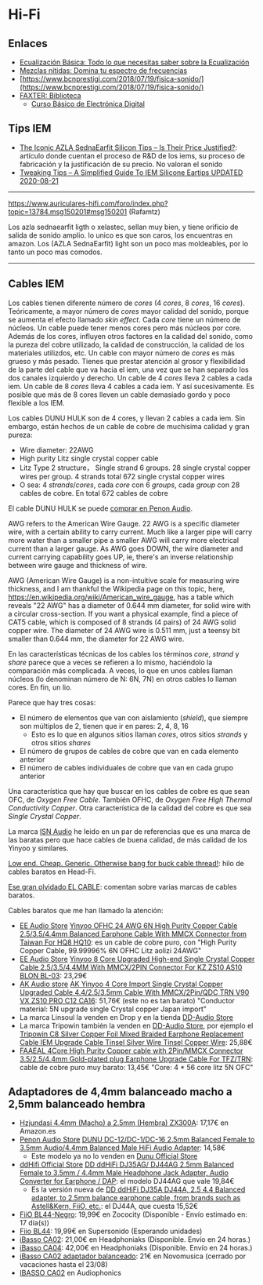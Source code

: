 # Hi-Fi

## Enlaces

* [Ecualización Básica: Todo lo que necesitas saber sobre la Ecualización](https://blog.landr.com/es/ecualizacion-basica-todo-lo-que-necesitas-saber-sobre-la-ecualizacion/)
* [Mezclas nítidas: Domina tu espectro de frecuencias](http://www.futuremusic-es.com/mezclas-nitidas-domina-espectro-frecuencias/)
* [https://www.bcnprestigi.com/2018/07/19/fisica-sonido/](https://www.bcnprestigi.com/2018/07/19/fisica-sonido/)
* [FAXTER: Biblioteca](http://www.faxter.es/Biblioteca/tabid/87/Default.aspx)
    * [Curso Básico de Electrónica Digital](http://www.faxter.es/Biblioteca/Cursillo01/tabid/107/Default.aspx)

## Tips IEM

* [The Iconic AZLA SednaEarfit Silicon Tips – Is Their Price Justified?](https://www.audioreviews.org/azla-sednaearfit-value/): artículo donde cuentan el proceso de R&D de los iems, su proceso de fabricación y la justificación de su precio. No valoran el sonido
* [Tweaking Tips – A Simplified Guide To IEM Silicone Eartips UPDATED 2020-08-21](https://www.audioreviews.org/guide-to-iem-silicone-eartips/)

---

https://www.auriculares-hifi.com/foro/index.php?topic=13784.msg150201#msg150201 (Rafamtz)

Los azla sednaearfit ligth o xelastec, sellan muy bien, y tiene orificio de salida de sonido amplio.  lo unico es que son caros, los encuentras en amazon.  Los (AZLA SednaEarfit) light son un poco mas moldeables, por lo tanto un poco mas comodos.

---

## Cables IEM

Los cables tienen diferente número de _cores_ (4 _cores_, 8 _cores_, 16 _cores_). Teóricamente, a mayor número de _cores_ mayor calidad del sonido, porque se aumenta el efecto llamado _skin effect_. Cada _core_ tiene un número de núcleos. Un cable puede tener menos cores pero más núcleos por core. Además de los cores, influyen otros factores en la calidad del sonido, como la pureza del cobre utilizado, la calidad de construcción, la calidad de los materiales utilizdos, etc. Un cable con mayor número de _cores_ es más grueso y más pesado. Tienes que prestar atención al grosor y flexibilidad de la parte del cable que va hacia el iem, una vez que se han separado los dos canales izquierdo y derecho. Un cable de 4 _cores_ lleva 2 cables a cada iem. Un cable de 8 _cores_ lleva 4 cables a cada iem. Y así sucesivamente. Es posible que más de 8 cores lleven un cable demasiado gordo y poco flexible a los IEM.

Los cables DUNU HULK son de 4 cores, y llevan 2 cables a cada iem. Sin embargo, están hechos de un cable de cobre de muchisima calidad y gran pureza:

* Wire diameter: 22AWG
* High purity Litz single crystal copper cable
* Litz Type 2 structure， Single strand 6 groups. 28 single crystal copper wires per group. 4 strands total 672 single crystal copper wires
* O sea: 4 _strands_/_cores_, cada _core_ con 6 _groups_, cada _group_ con 28 cables de cobre. En total 672 cables de cobre

El cable DUNU HULK se puede [comprar en Penon Audio](https://penonaudio.com/accessories/earphone-cable/2pin-0.78mm/dunu-hulk.html?limit=100).

AWG refers to the American Wire Gauge. 22 AWG is a specific diameter wire, with a certain ability to carry current. Much like a larger pipe will carry more water than a smaller pipe a smaller AWG will carry more electrical current than a larger gauge. As AWG goes DOWN, the wire diameter and current carrying capability goes UP, ie, there's an inverse relationship between wire gauge and thickness of wire. 

AWG (American Wire Gauge) is a non-intuitive scale for measuring wire thickness, and I am thankful the Wikipedia page on this topic, here, https://en.wikipedia.org/wiki/American_wire_gauge, has a table which reveals "22 AWG" has a diameter of 0.644 mm diameter, for solid wire with a circular cross-section. If you want a physical example, find a piece of CAT5 cable, which is composed of 8 strands (4 pairs) of 24 AWG solid copper wire. The diameter of 24 AWG wire is 0.511 mm, just a teensy bit smaller than 0.644 mm, the diameter for 22 AWG wire.

En las características técnicas de los cables los términos _core_, _strand_ y _share_ parece que a veces se refieren a lo mismo, haciéndolo la comparación más complicada. A veces, lo que en unos cables llaman núcleos (lo denominan número de N: 6N, 7N) en otros cables lo llaman cores. En fin, un lio.

Parece que hay tres cosas:

* El número de elementos que van con aislamiento (_shield_), que siempre son múltiplos de 2, tienen que ir en pares: 2, 4, 8, 16
    * Esto es lo que en algunos sitios llaman _cores_, otros sitios _strands_ y otros sitios _shares_
* El número de grupos de cables de cobre que van en cada elemento anterior
* El número de cables individuales de cobre que van en cada grupo anterior 

Una característica que hay que buscar en los cables de cobre es que sean OFC, de _Oxygen Free Cable_. También OFHC, de _Oxygen Free High Thermal Conductivity Copper_. Otra característica de la calidad del cobre es que sea _Single Crystal Copper_.

La marca [ISN Audio](https://penonaudio.com/ISN-Audio) he leido en un par de referencias que es una marca de las baratas pero que hace cables de buena calidad, de más calidad de los Yinyoo y similares.

[Low end. Cheap. Generic. Otherwise bang for buck cable thread!](https://www.head-fi.org/threads/low-end-cheap-generic-otherwise-bang-for-buck-cable-thread.891911/): hilo de cables baratos en Head-Fi.

[Ese gran olvidado EL CABLE](https://auriculares.online/foro/threads/ese-gran-olvidado-el-cable.731/): comentan sobre varias marcas de cables baratos. 

Cables baratos que me han llamado la atención:

* [EE Audio Store](https://www.aliexpress.com/store/2662001) [Yinyoo OFHC 24 AWG 6N High Purity Copper Cable 2.5/3.5/4.4mm Balanced Earphone Cable With MMCX Connector from Taiwan For HQ8 HQ10](https://www.aliexpress.com/item/33001952636.html): es un cable de cobre puro, con "High Purity Copper Cable, 99.99996% 6N OFHC Litz aolizi 24AWG"
* [EE Audio Store](https://www.aliexpress.com/store/2662001) [Yinyoo 8 Core Upgraded High-end Single Crystal Copper Cable 2.5/3.5/4.4MM With MMCX/2PIN Connector For KZ ZS10 AS10 BLON BL-03](https://www.aliexpress.com/item/4000411156537.html): 23,29€
* [AK Audio store](https://www.aliexpress.com/store/119089) [AK Yinyoo 4 Core Import Single Crystal Copper Upgraded Cable 4.4/2.5/3.5mm Cable With MMCX/2Pin/QDC TRN V90 VX ZS10 PRO C12 CA16](https://www.aliexpress.com/item/4001089285190.html): 51,76€ (este no es tan barato) "Conductor material: 5N upgrade single Crystal copper Japan import"
* La marca Linsoul la venden en Drop y en la tienda [DD-Audio Store](https://www.aliexpress.com/store/119089)
* La marca Tripowin también la venden en [DD-Audio Store](https://www.aliexpress.com/store/119089), por ejemplo el [Tripowin C8 Silver Copper Foil Mixed Braided Earphone Replacement Cable IEM Upgrade Cable Tinsel Silver Wire Tinsel Copper Wire](https://www.aliexpress.com/item/33038475232.html): 25,88€
* [FAAEAL 4Core High Purity Copper cable with 2Pin/MMCX Connector 3.5/2.5/4.4mm Gold-plated plug Earphone Upgrade Cable For TFZ/TRN](https://www.aliexpress.com/item/4000400771561.html): cable de cobre puro muy barato: 13,45€ "Core: 4 * 56 core litz 5N OFC"

## Adaptadores de 4,4mm balanceado macho a 2,5mm balanceado hembra

* [Hzjundasi 4.4mm (Macho) a 2.5mm (Hembra) ZX300A](https://www.amazon.es/dp/B07GB8ZK3V/): 17,17€ en Amazon.es
* [Penon Audio Store](https://www.aliexpress.com/store/1994049) [DUNU DC-12/DC-1/DC-16 2.5mm Balanced Female to 3.5mm Audio/4.4mm Balanced Male HiFi Audio Adapter](https://www.aliexpress.com/item/33051964342.html): 14,58€
    * Este modelo ya no lo venden en [Dunu Official Store](https://dunu.aliexpress.com/store/5001057)
* [ddHifi Official Store](https://ddhifi.aliexpress.com/store/4673052) [DD ddHiFi DJ35AG/ DJ44AG 2.5mm Balanced Female to 3.5mm / 4.4mm Male Headphone Jack Adapter, Audio Converter for Earphone / DAP](https://www.aliexpress.com/item/4001091582886.html): el modelo DJ44AG que vale 19,84€
    * Es la versión nueva de [DD ddHiFi DJ35A DJ44A, 2.5 4.4 Balanced adapter, to 2.5mm balance earphone cable, from brands such as Astell&Kern, FiiO, etc.](https://www.aliexpress.com/item/4000164103882.html): el DJ44A, que cuesta 15,52€
* [FiiO BL44-Negro](https://zococity.es/fiio-bl44): 19,99€ en Zococity (Disponible - Envío estimado en: 17 día(s))
* [Fiio BL44](https://www.supersonido.es/p/fiio-bl44): 19,99€ en Supersonido (Esperando unidades)
* [iBasso CA02](https://headphoniaks.com/tienda/ibasso-ca02/): 21,00€ en Headphoniaks (Disponible. Envío en 24 horas.)
* [iBasso CA04](https://headphoniaks.com/tienda/ibasso-ca04/): 42,00€ en Headphoniaks (Disponible. Envío en 24 horas.)
* [iBasso CA02 adaptador balanceado](https://novomusica.com/tienda/imagen-sonido-profesional/ibasso/ibasso-ca02-adaptador-balanceado-8648): 21€ en Novomusica (cerrado por vacaciones hasta el 23/08)
* [IBASSO CA02](https://www.audiophonics.fr/en/jack-adapters/ibasso-ca02-balanced-adapter-female-jack-25mm-to-male-jack-44mm-gold-plated-p-14314.html) en Audiophonics

